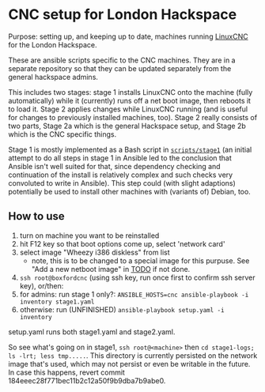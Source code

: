 # CNC setup for London Hackspace

Purpose: setting up, and keeping up to date, machines running
[LinuxCNC](http://linuxcnc.org/) for the London Hackspace.

These are ansible scripts specific to the CNC machines. They are in a
separate repository so that they can be updated separately from the
general hackspace admins. 

This includes two stages: stage 1 installs LinuxCNC onto the machine
(fully automatically) while it (currently) runs off a net boot image,
then reboots it to load it. Stage 2 applies changes while LinuxCNC
running (and is useful for changes to previously installed machines,
too). Stage 2 really consists of two parts, Stage 2a which is the
general Hackspace setup, and Stage 2b which is the CNC specific
things.

Stage 1 is mostly implemented as a Bash script in
[`scripts/stage1`](scripts/stage1) (an initial attempt to do all steps
in stage 1 in Ansible led to the conclusion that Ansible isn't well
suited for that, since dependency checking and continuation of the
install is relatively complex and such checks very convoluted to write
in Ansible). This step could (with slight adaptions) potentially be
used to install other machines with (variants of) Debian, too.

## How to use

1. turn on machine you want to be reinstalled
1. hit F12 key so that boot options come up, select 'network card'
1. select image "Wheezy i386 diskless" from list
    * note, this is to be changed to a special image for this purpuse. See "Add a new netboot image" in [TODO](doc/TODO.md) if not done.
1. `ssh root@boxfordcnc` (using ssh key, run once first to confirm ssh server key), or/then:
1. for admins: run stage 1 only?: `ANSIBLE_HOSTS=cnc ansible-playbook -i inventory stage1.yaml`
1. otherwise: run (UNFINISHED) `ansible-playbook setup.yaml -i inventory`

setup.yaml runs both stage1.yaml and stage2.yaml.

So see what's going on in stage1, `ssh root@<machine>` then `cd stage1-logs; ls -lrt; less tmp.....`. This directory is currently persisted on the network image that's used, which may not persist or even be writable in the future. In case this happens, revert commit 184eeec28f771bec11b2c12a50f9b9dba7b9abe0.


